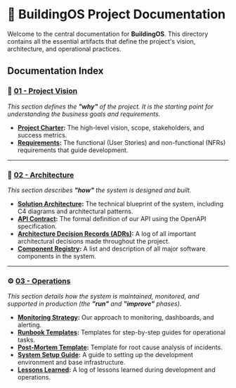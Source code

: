 # 📖 BuildingOS Project Documentation

Welcome to the central documentation for **BuildingOS**. This directory contains all the essential artifacts that define the project's vision, architecture, and operational practices.

## Documentation Index

### 📄 [01 - Project Vision](./01-project-vision/)

*This section defines the **"why"** of the project. It is the starting point for understanding the business goals and requirements.*

- **[Project Charter](./01-project-vision/01-charter.md):** The high-level vision, scope, stakeholders, and success metrics.
- **[Requirements](./01-project-vision/02-requirements.md):** The functional (User Stories) and non-functional (NFRs) requirements that guide development.

---

### 📐 [02 - Architecture](./02-architecture/)

*This section describes **"how"** the system is designed and built.*

- **[Solution Architecture](./02-architecture/01-solution-architecture.md):** The technical blueprint of the system, including C4 diagrams and architectural patterns.
- **[API Contract](./02-architecture/02-api-contract.md):** The formal definition of our API using the OpenAPI specification.
- **[Architecture Decision Records (ADRs)](./02-architecture/03-adr/):** A log of all important architectural decisions made throughout the project.
- **[Component Registry](./02-architecture/04-components/):** A list and description of all major software components in the system.

---

### ⚙️ [03 - Operations](./03-operations/)

*This section details how the system is maintained, monitored, and supported in production (the **"run"** and **"improve"** phases).*

- **[Monitoring Strategy](./03-operations/01-monitoring-strategy.md):** Our approach to monitoring, dashboards, and alerting.
- **[Runbook Templates](./03-operations/02-runbook-template.md):** Templates for step-by-step guides for operational tasks.
- **[Post-Mortem Template](./03-operations/03-post-mortem-template.md):** Template for root cause analysis of incidents.
- **[System Setup Guide](./03-operations/04-setup-guide.md):** A guide to setting up the development environment and base infrastructure.
- **[Lessons Learned](./03-operations/05-lessons/):** A log of lessons learned during development and operations.

